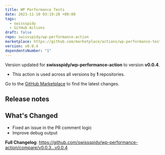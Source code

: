 ```yaml
---
title: WP Performance Tests
date: 2023-11-10 03:19:28 +00:00
tags:
  - swissspidy
  - GitHub Actions
draft: false
repo: swissspidy/wp-performance-action
marketplace: https://github.com/marketplace/actions/wp-performance-tests
version: v0.0.4
dependentsNumber: "1"
---
```



Version updated for **swissspidy/wp-performance-action** to version **v0.0.4**.
- This action is used across all versions by **1** repositories.

Go to the [GitHub Marketplace](https://github.com/marketplace/actions/wp-performance-tests) to find the latest changes.

## Release notes

<!-- Release notes generated using configuration in .github/release.yml at main -->

## What's Changed
* Fixed an issue in the PR comment logic
* Improve debug output


**Full Changelog**: https://github.com/swissspidy/wp-performance-action/compare/v0.0.3...v0.0.4
